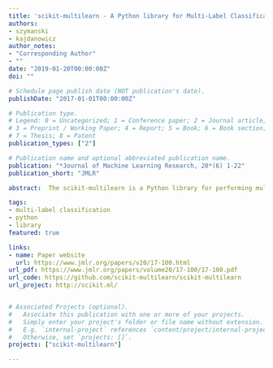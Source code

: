 ```yaml
---
title: 'scikit-multilearn - A Python library for Multi-Label Classification'
authors:
- szymanski
- kajdanowicz
author_notes:
- "Corresponding Author"
- ""
date: "2019-01-20T00:00:00Z"
doi: ""

# Schedule page publish date (NOT publication's date).
publishDate: "2017-01-01T00:00:00Z"

# Publication type.
# Legend: 0 = Uncategorized; 1 = Conference paper; 2 = Journal article;
# 3 = Preprint / Working Paper; 4 = Report; 5 = Book; 6 = Book section;
# 7 = Thesis; 8 = Patent
publication_types: ["2"]

# Publication name and optional abbreviated publication name.
publication: "*Journal of Machine Learning Research, 20*(6) 1-22"
publication_short: "JMLR"

abstract:  The scikit-multilearn is a Python library for performing multi-label classification. It is compatible with the scikit-learn and scipy ecosystems and uses sparse matrices for all internal operations; provides native Python implementations of popular multi-label classification methods alongside a novel framework for label space partitioning and division and includes modern algorithm adaptation methods, network-based label space division approaches, which extracts label dependency information and multi-label embedding classifiers. The library provides Python wrapped access to the extensive multi-label method stack from Java libraries and makes it possible to extend deep learning single-label methods for multi-label tasks. The library allows multi-label stratification and data set management. The implementation is more efficient in problem transformation than other established libraries, has good test coverage and follows PEP8. The project is BSD-licensed. 

tags:
- multi-label classification
- python 
- library
featured: true

links:
- name: Paper website
  url: https://www.jmlr.org/papers/v20/17-100.html
url_pdf: https://www.jmlr.org/papers/volume20/17-100/17-100.pdf
url_code: https://github.com/scikit-multilearn/scikit-multilearn
url_project: http://scikit.ml/


# Associated Projects (optional).
#   Associate this publication with one or more of your projects.
#   Simply enter your project's folder or file name without extension.
#   E.g. `internal-project` references `content/project/internal-project/index.md`.
#   Otherwise, set `projects: []`.
projects: ["scikit-multilearn"]

---
```

